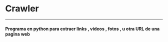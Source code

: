# Crawler
<HR>
<H4>Programa en python para extraer links , videos , fotos , u otra URL de una pagina web </h4>
